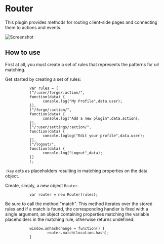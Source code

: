 Router
======

This plugin provides methods for routing client-side pages and connecting them to actions and events.

![Screenshot](http://farm8.staticflickr.com/7179/6775343118_4a43f51b49.jpg)

How to use
----------
First at all, you must create a set of rules that represents the patterns for url matching.

Get started by creating a set of rules:

               var rules = [
               ["/:user/forge/:action/",
               function(data) {       
                     console.log("My Profile",data.user);
               }],
               ["/forge/:action/",
               function(data) {
                     console.log("Add a new plugin",data.action);
               }],
               ["/:user/settings/:action/",
               function(data) {
                     console.loglog("Edit your profile",data.user);
               }],
               ["/logout/",
               function(data) {
                     console.log("Logout",data);
               }]
               ]; 

`:key` acts as placeholders resulting in matching properties on the data object.


Create, simply, a new object `Router`.

               var router = new Router(rules);

Be sure to call the method "match". This method iterates over the stored rules
and if a match is found, the corresponding handler is fired with a single argument, an object containing
properties matching the variable placeholders in the matching rule, otherwise returns undefined.

               window.onhashchange = function() {
                       router.match(location.hash);
               }